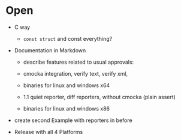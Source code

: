 # Open

* C way

  * `const struct` and const everything?

* Documentation in Markdown

  * describe features related to usual approvals:
  * cmocka integration, verify text, verify xml,
  * binaries for linux and windows x64

  * 1.1 quiet reporter, diff reporters, without cmocka (plain assert)
  * binaries for linux and windows x86

* create second Example with reporters in before

* Release with all 4 Platforms
